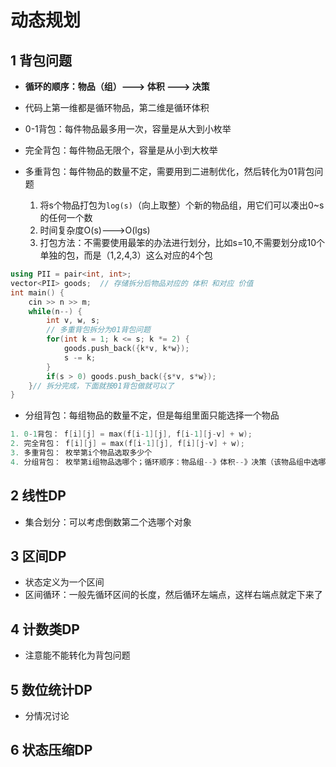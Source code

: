 # 动态规划

## 1 背包问题

- **循环的顺序：物品（组）---> 体积 ---> 决策**

- 代码上第一维都是循环物品，第二维是循环体积 
- 0-1背包：每件物品最多用一次，容量是从大到小枚举
- 完全背包：每件物品无限个，容量是从小到大枚举
- 多重背包：每件物品的数量不定，需要用到二进制优化，然后转化为01背包问题
    1. 将s个物品打包为`log(s)`（向上取整）个新的物品组，用它们可以凑出0~s的任何一个数
    2. 时间复杂度O(s)--->O(lgs)
    3. 打包方法：不需要使用最笨的办法进行划分，比如s=10,不需要划分成10个单独的包，而是（1,2,4,3）这么对应的4个包

```cpp
using PII = pair<int, int>;
vector<PII> goods;  // 存储拆分后物品对应的 体积 和对应 价值
int main() {
    cin >> n >> m;
    while(n--) {
        int v, w, s;
        // 多重背包拆分为01背包问题
        for(int k = 1; k <= s; k *= 2) {
            goods.push_back({k*v, k*w});
            s -= k;
        }
        if(s > 0) goods.push_back({s*v, s*w});
    }// 拆分完成，下面就按01背包做就可以了
}
```

- 分组背包：每组物品的数量不定，但是每组里面只能选择一个物品

```cpp
1. 0-1背包： f[i][j] = max(f[i-1][j], f[i-1][j-v] + w);
2. 完全背包： f[i][j] = max(f[i-1][j], f[i][j-v] + w);
3. 多重背包： 枚举第i个物品选取多少个
4. 分组背包： 枚举第i组物品选哪个；循环顺序：物品组--》体积--》决策（该物品组中选哪一个）
```

## 2 线性DP

- 集合划分：可以考虑倒数第二个选哪个对象

## 3 区间DP

- 状态定义为一个区间
- 区间循环：一般先循环区间的长度，然后循环左端点，这样右端点就定下来了

## 4 计数类DP

- 注意能不能转化为背包问题

## 5 数位统计DP

- 分情况讨论

## 6 状态压缩DP

